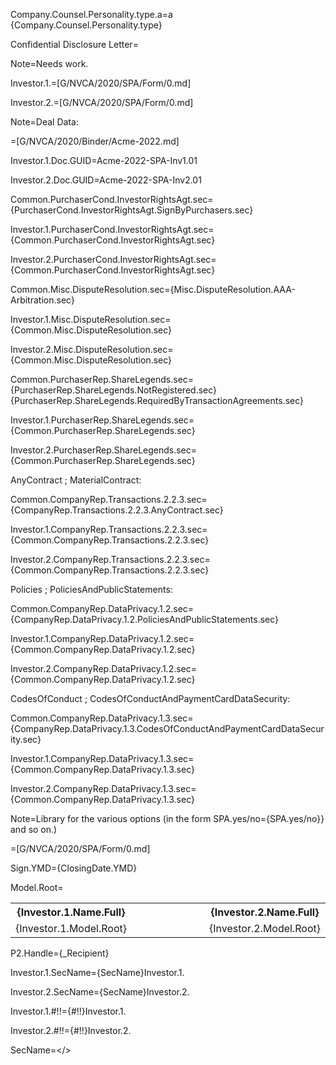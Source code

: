 Company.Counsel.Personality.type.a=a {Company.Counsel.Personality.type}

Confidential Disclosure Letter= 

Note=Needs work.

Investor.1.=[G/NVCA/2020/SPA/Form/0.md]

Investor.2.=[G/NVCA/2020/SPA/Form/0.md]

Note=Deal Data:

=[G/NVCA/2020/Binder/Acme-2022.md]

Investor.1.Doc.GUID=Acme-2022-SPA-Inv1.01

Investor.2.Doc.GUID=Acme-2022-SPA-Inv2.01

Common.PurchaserCond.InvestorRightsAgt.sec={PurchaserCond.InvestorRightsAgt.SignByPurchasers.sec}

Investor.1.PurchaserCond.InvestorRightsAgt.sec={Common.PurchaserCond.InvestorRightsAgt.sec}

Investor.2.PurchaserCond.InvestorRightsAgt.sec={Common.PurchaserCond.InvestorRightsAgt.sec}

Common.Misc.DisputeResolution.sec={Misc.DisputeResolution.AAA-Arbitration.sec}

Investor.1.Misc.DisputeResolution.sec={Common.Misc.DisputeResolution.sec}

Investor.2.Misc.DisputeResolution.sec={Common.Misc.DisputeResolution.sec}

Common.PurchaserRep.ShareLegends.sec={PurchaserRep.ShareLegends.NotRegistered.sec}<br>{PurchaserRep.ShareLegends.RequiredByTransactionAgreements.sec}

Investor.1.PurchaserRep.ShareLegends.sec={Common.PurchaserRep.ShareLegends.sec}

Investor.2.PurchaserRep.ShareLegends.sec={Common.PurchaserRep.ShareLegends.sec}

AnyContract ; MaterialContract:

Common.CompanyRep.Transactions.2.2.3.sec={CompanyRep.Transactions.2.2.3.AnyContract.sec}

Investor.1.CompanyRep.Transactions.2.2.3.sec={Common.CompanyRep.Transactions.2.2.3.sec}

Investor.2.CompanyRep.Transactions.2.2.3.sec={Common.CompanyRep.Transactions.2.2.3.sec}

Policies ; PoliciesAndPublicStatements:

Common.CompanyRep.DataPrivacy.1.2.sec={CompanyRep.DataPrivacy.1.2.PoliciesAndPublicStatements.sec}

Investor.1.CompanyRep.DataPrivacy.1.2.sec={Common.CompanyRep.DataPrivacy.1.2.sec}

Investor.2.CompanyRep.DataPrivacy.1.2.sec={Common.CompanyRep.DataPrivacy.1.2.sec}

CodesOfConduct ; CodesOfConductAndPaymentCardDataSecurity:

Common.CompanyRep.DataPrivacy.1.3.sec={CompanyRep.DataPrivacy.1.3.CodesOfConductAndPaymentCardDataSecurity.sec}

Investor.1.CompanyRep.DataPrivacy.1.3.sec={Common.CompanyRep.DataPrivacy.1.3.sec}

Investor.2.CompanyRep.DataPrivacy.1.3.sec={Common.CompanyRep.DataPrivacy.1.3.sec}

Note=Library for the various options (in the form SPA.yes/no={SPA.yes/no}} and so on.)

=[G/NVCA/2020/SPA/Form/0.md]

Sign.YMD={ClosingDate.YMD}

Model.Root=<table width='100%'><tr><th width='20%'>{Investor.1.Name.Full}</th><th> </th><th width='20%'>{Investor.2.Name.Full}</th></tr><tr><td valign='top' width='20%'>{Investor.1.Model.Root}</td><td>  </td><td valign='top' width='20%'>{Investor.2.Model.Root}</td></tr></table>

P2.Handle={_Recipient}

Investor.1.SecName={SecName}Investor.1.

Investor.2.SecName={SecName}Investor.2.

Investor.1.#!!={#!!}Investor.1.

Investor.2.#!!={#!!}Investor.2.

SecName=</>